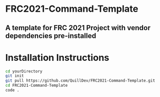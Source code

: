 # FRC2021-Command-Template
## A template for FRC 2021 Project with vendor dependencies pre-installed

# Installation Instructions
```bash
cd yourDirectory
git init
git pull https://github.com/QuillDev/FRC2021-Command-Template.git
cd FRC2021-Command-Template
code .
```
